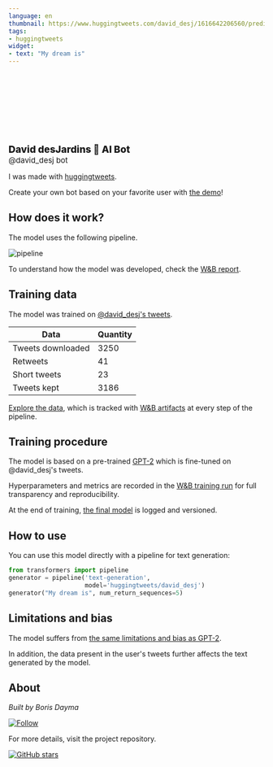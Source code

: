 ```yaml
---
language: en
thumbnail: https://www.huggingtweets.com/david_desj/1616642206560/predictions.png
tags:
- huggingtweets
widget:
- text: "My dream is"
---
```


<div>
<div style="width: 132px; height:132px; border-radius: 50%; background-size: cover; background-image: url('https://pbs.twimg.com/profile_images/1333105810851975169/duOCN2P4_400x400.jpg')">
</div>
<div style="margin-top: 8px; font-size: 19px; font-weight: 800">David desJardins 🤖 AI Bot </div>
<div style="font-size: 15px">@david_desj bot</div>
</div>

I was made with [huggingtweets](https://github.com/borisdayma/huggingtweets).

Create your own bot based on your favorite user with [the demo](https://colab.research.google.com/github/borisdayma/huggingtweets/blob/master/huggingtweets-demo.ipynb)!

## How does it work?

The model uses the following pipeline.

![pipeline](https://github.com/borisdayma/huggingtweets/blob/master/img/pipeline.png?raw=true)

To understand how the model was developed, check the [W&B report](https://app.wandb.ai/wandb/huggingtweets/reports/HuggingTweets-Train-a-model-to-generate-tweets--VmlldzoxMTY5MjI).

## Training data

The model was trained on [@david_desj's tweets](https://twitter.com/david_desj).

| Data | Quantity |
| --- | --- |
| Tweets downloaded | 3250 |
| Retweets | 41 |
| Short tweets | 23 |
| Tweets kept | 3186 |

[Explore the data](https://wandb.ai/wandb/huggingtweets/runs/391ogow1/artifacts), which is tracked with [W&B artifacts](https://docs.wandb.com/artifacts) at every step of the pipeline.

## Training procedure

The model is based on a pre-trained [GPT-2](https://huggingface.co/gpt2) which is fine-tuned on @david_desj's tweets.

Hyperparameters and metrics are recorded in the [W&B training run](https://wandb.ai/wandb/huggingtweets/runs/2qeggjsp) for full transparency and reproducibility.

At the end of training, [the final model](https://wandb.ai/wandb/huggingtweets/runs/2qeggjsp/artifacts) is logged and versioned.

## How to use

You can use this model directly with a pipeline for text generation:

```python
from transformers import pipeline
generator = pipeline('text-generation',
                     model='huggingtweets/david_desj')
generator("My dream is", num_return_sequences=5)
```

## Limitations and bias

The model suffers from [the same limitations and bias as GPT-2](https://huggingface.co/gpt2#limitations-and-bias).

In addition, the data present in the user's tweets further affects the text generated by the model.

## About

*Built by Boris Dayma*

[![Follow](https://img.shields.io/twitter/follow/borisdayma?style=social)](https://twitter.com/intent/follow?screen_name=borisdayma)

For more details, visit the project repository.

[![GitHub stars](https://img.shields.io/github/stars/borisdayma/huggingtweets?style=social)](https://github.com/borisdayma/huggingtweets)
